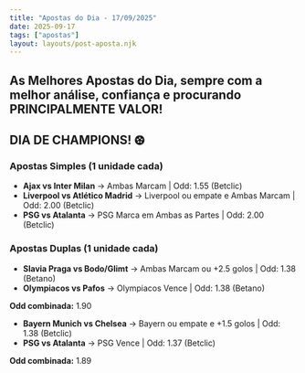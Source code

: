```yaml
---
title: "Apostas do Dia - 17/09/2025"
date: 2025-09-17
tags: ["apostas"]
layout: layouts/post-aposta.njk
---
```


## As Melhores Apostas do Dia, sempre com a melhor análise, confiança e procurando PRINCIPALMENTE VALOR!
## DIA DE CHAMPIONS! ⚽︎

### Apostas Simples (1 unidade cada)
  
- **Ajax vs Inter Milan** → Ambas Marcam | Odd: 1.55 (Betclic)    
- **Liverpool vs Atlético Madrid** → Liverpool ou empate e Ambas Marcam | Odd: 2.00 (Betclic)
- **PSG vs Atalanta** → PSG Marca em Ambas as Partes | Odd: 2.00 (Betclic)

### Apostas Duplas (1 unidade cada)

- **Slavia Praga vs Bodo/Glimt** → Ambas Marcam ou +2.5 golos | Odd: 1.38 (Betano)  
- **Olympiacos vs Pafos** → Olympiacos Vence | Odd: 1.38 (Betano)

**Odd combinada:** 1.90

- **Bayern Munich vs Chelsea** → Bayern ou empate e +1.5 golos | Odd: 1.38 (Betclic)
- **PSG vs Atalanta** → PSG Vence | Odd: 1.37 (Betclic)

**Odd combinada:** 1.89